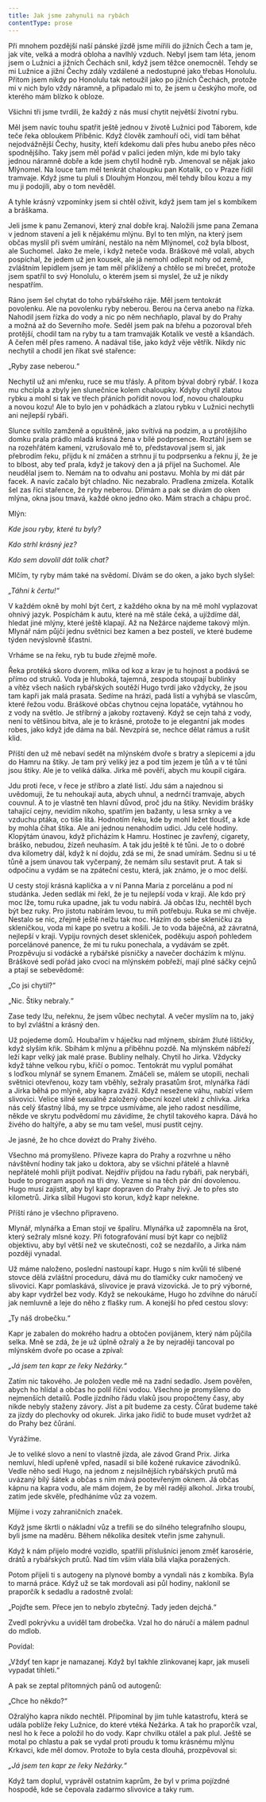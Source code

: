 ```yaml
---
title: Jak jsme zahynuli na rybách
contentType: prose
---
```


Při mnohem pozdější naší pánské jízdě jsme mířili do jižních Čech a tam je, jak víte, velká a modrá obloha a navlhlý vzduch. Nebyl jsem tam léta, jenom jsem o Lužnici a jižních Čechách snil, když jsem těžce onemocněl. Tehdy se mi Lužnice a jižní Čechy zdály vzdálené a nedostupné jako třebas Honolulu. Přitom jsem nikdy po Honolulu tak netoužil jako po jižních Čechách, protože mi v nich bylo vždy náramně, a připadalo mi to, že jsem u českýho moře, od kterého mám blízko k obloze.

Všichni tři jsme tvrdili, že každý z nás musí chytit největší životní rybu.

Měl jsem navíc touhu spatřit ještě jednou v životě Lužnici pod Táborem, kde teče řeka obloukem Příběnic. Když člověk zamhouří oči, vidí tam běhat nejodvážnější Čechy, husity, kteří kdekomu dali přes hubu anebo přes něco spodnějšího. Taky jsem měl pořád v palici jeden mlýn, kde mi bylo taky jednou náramně dobře a kde jsem chytil hodně ryb. Jmenoval se nějak jako Mlýnomel. Na louce tam měl tenkrát chaloupku pan Kotalík, co v Praze řídil tramvaje. Když jsme tu pluli s Dlouhým Honzou, měl tehdy bílou kozu a my mu ji podojili, aby o tom nevěděl.

A tyhle krásný vzpomínky jsem si chtěl oživit, když jsem tam jel s kombíkem a bráškama.

Jeli jsme k panu Zemanovi, který znal dobře kraj. Naložili jsme pana Zemana v jednom stavení a jeli k nějakému mlýnu. Byl to ten mlýn, na který jsem občas myslil při svém umírání, nestálo na něm Mlýnomel, což byla blbost, ale Suchomel. Jako že mele, i když neteče voda. Bráškové mě volali, abych pospíchal, že jedem už jen kousek, ale já nemohl odlepit nohy od země, zvláštním lepidlem jsem je tam měl přiklížený a chtělo se mi brečet, protože jsem spatřil to svý Honolulu, o kterém jsem si myslel, že už je nikdy nespatřím.

Ráno jsem šel chytat do toho rybářského ráje. Měl jsem tentokrát povolenku. Ale na povolenku ryby neberou. Berou na červa anebo na řízka. Nahodil jsem řízka do vody a nic po něm nechňaplo, plaval by do Prahy a možná až do Severního moře. Seděl jsem pak na břehu a pozoroval břeh protější, chodil tam na ryby tu a tam tramvaják Kotalík ve vestě a kšandách. A čeřen měl přes rameno. A nadával tiše, jako když věje větřík. Nikdy nic nechytil a chodil jen říkat své stařence:

„Ryby zase neberou.“

Nechytil už ani mřenku, ruce se mu třásly. A přitom býval dobrý rybář. I koza mu chcípla a zbyly jen slunečnice kolem chaloupky. Kdyby chytil zlatou rybku a mohl si tak ve třech přáních pořídit novou loď, novou chaloupku a novou kozu! Ale to bylo jen v pohádkách a zlatou rybku v Lužnici nechytli ani nejlepší rybáři.

Slunce svítilo zamženě a opuštěně, jako svítívá na podzim, a u protějšího domku prala prádlo mladá krásná žena v bílé podprsence. Roztáhl jsem se na rozehřátém kameni, vzrušovalo mě to, představoval jsem si, jak přebrodím řeku, přijdu k ní zmáčen a strhnu jí tu podprsenku a řeknu jí, že je to blbost, aby teď prala, když je takový den a já přijel na Suchomel. Ale neudělal jsem to. Nemám na to odvahu ani postavu. Mohla by mi dát pár facek. A navíc začalo být chladno. Nic nezabralo. Pradlena zmizela. Kotalík šel zas říci stařence, že ryby neberou. Dřímám a pak se dívám do oken mlýna, okna jsou tmavá, každé okno jedno oko. Mám strach a chápu proč.

Mlýn:

_Kde jsou ryby, které tu byly?_

_Kdo strhl krásný jez?_

_Kdo sem dovolil dát tolik chat?_

Mlčím, ty ryby mám také na svědomí. Dívám se do oken, a jako bych slyšel:

_„Táhni k čertu!“_

V každém okně by mohl být čert, z každého okna by na mě mohl vyplazovat ohnivý jazyk. Pospíchám k autu, které na mě stále čeká, a ujíždíme dál, hledat jiné mlýny, které ještě klapají. Až na Nežárce najdeme takový mlýn. Mlynář nám půjčí jednu světnici bez kamen a bez postelí, ve které budeme týden nevýslovně šťastni.

Vrháme se na řeku, ryb tu bude zřejmě moře.

Řeka protéká skoro dvorem, mlíka od koz a krav je tu hojnost a podává se přímo od struků. Voda je hluboká, tajemná, zespoda stoupají bublinky a vítěz všech našich rybářských soutěží Hugo tvrdí jako vždycky, že jsou tam kapři jak malá prasata. Sedíme na hrázi, padá listí a vyhýbá se vlascům, které řežou vodu. Bráškové občas chytnou cejna lopatáče, vytáhnou ho z vody na světlo. Je stříbrný a jakoby roztavený. Když se cejn tahá z vody, není to většinou bitva, ale je to krásné, protože to je elegantní jak modes robes, jako když jde dáma na bál. Nevzpírá se, nechce dělat rámus a rušit klid.

Příští den už mě nebaví sedět na mlýnském dvoře s bratry a slepicemi a jdu do Hamru na štiky. Je tam prý veliký jez a pod tím jezem je tůň a v té tůni jsou štiky. Ale je to veliká dálka. Jirka mě pověří, abych mu koupil cigára.

Jdu proti řece, v řece je stříbro a zlaté listí. Jdu sám a najednou si uvědomuji, že tu nehoukají auta, abych uhnul, a nedrnčí tramvaje, abych couvnul. A to je vlastně ten hlavní důvod, proč jdu na štiky. Nevidím brášky tahající cejny, nevidím nikoho, spatřím jen bažanty, u lesa srnky a ve vzduchu ptáka, co tiše lítá. Hodnotím řeku, kde by mohl ležet tloušť, a kde by mohla číhat štika. Ale ani jednou nenahodím udici. Jdu celé hodiny. Klopýtám únavou, když přicházím k Hamru. Hostinec je zavřený, cigarety, bráško, nebudou, žízeň neuhasím. A tak jdu ještě k té tůni. Je to o dobré dva kilometry dál, když k ní dojdu, zdá se mi, že snad umírám. Sednu si u té tůně a jsem únavou tak vyčerpaný, že nemám sílu sestavit prut. A tak si odpočinu a vydám se na zpáteční cestu, která, jak známo, je o moc delší.

U cesty stojí krásná kaplička a v ní Panna Maria z porcelánu a pod ní studánka. Jeden sedlák mi řekl, že je tu nejlepší voda v kraji. Ale kdo prý moc lže, tomu ruka upadne, jak tu vodu nabírá. Já občas lžu, nechtěl bych být bez ruky. Pro jistotu nabírám levou, tu míň potřebuju. Ruka se mi chvěje. Nestalo se nic, zřejmě ještě nelžu tak moc. Házím do sebe skleničku za skleničkou, voda mi kape po svetru a košili. Je to voda báječná, až závratná, nejlepší v kraji. Vypiju rovných deset skleniček, poděkuju aspoň pohledem porcelánové panence, že mi tu ruku ponechala, a vydávám se zpět. Prozpěvuju si vodácké a rybářské písničky a navečer docházím k mlýnu. Bráškové sedí pořád jako cvoci na mlýnském pobřeží, mají plné sáčky cejnů a ptají se sebevědomě:

„Co jsi chytil?“

„Nic. Štiky nebraly.“

Zase tedy lžu, neřeknu, že jsem vůbec nechytal. A večer myslím na to, jaký to byl zvláštní a krásný den.

Už pojedeme domů. Houbařím v háječku nad mlýnem, sbírám žluté lištičky, když slyším křik. Sbíhám k mlýnu a přiběhnu pozdě. Na mlýnském nábřeží leží kapr velký jak malé prase. Bubliny nelhaly. Chytil ho Jirka. Vždycky když táhne velkou rybu, křičí o pomoc. Tentokrát mu vyplul pomáhat s loďkou mlynář se synem Emanem. Zmáčeli se, málem se utopili, nechali světnici otevřenou, kozy tam vběhly, sežraly prasatům šrot, mlynářka řádí a Jirka běhá po mlýně, aby kapra zvážil. Když nesežene váhu, nabízí všem slivovici. Velice silně sexuálně založený obecní kozel utekl z chlívka. Jirka nás celý šťastný líbá, my se trpce usmíváme, ale jeho radost nesdílíme, někde ve skrytu podvědomí mu závidíme, že chytil takového kapra. Dává ho živého do haltýře, a aby se mu tam vešel, musí pustit cejny.

Je jasné, že ho chce dovézt do Prahy živého.

Všechno má promyšleno. Přiveze kapra do Prahy a rozvrhne u něho návštěvní hodiny tak jako u doktora, aby se všichni přátelé a hlavně nepřátelé mohli přijít podívat. Nejdřív přijdou na řadu rybáři, pak nerybáři, bude to program aspoň na tři dny. Vezme si na těch pár dní dovolenou. Hugo musí zajistit, aby byl kapr dopraven do Prahy živý. Je to přes sto kilometrů. Jirka slíbil Hugovi sto korun, když kapr nelekne.

Příští ráno je všechno připraveno.

Mlynář, mlynářka a Eman stojí ve špalíru. Mlynářka už zapomněla na šrot, který sežraly mlsné kozy. Při fotografování musí být kapr co nejblíž objektivu, aby byl větší než ve skutečnosti, což se nezdařilo, a Jirka nám později vynadal.

Už máme naloženo, poslední nastoupí kapr. Hugo s ním kvůli té slíbené stovce dělá zvláštní proceduru, dává mu do tlamičky cukr namočený ve slivovici. Kapr pomlaskává, slivovice je pravá vizovická. Je to prý výborné, aby kapr vydržel bez vody. Když se nekoukáme, Hugo ho zdvihne do náručí jak nemluvně a leje do něho z flašky rum. A konejší ho před cestou slovy:

„Ty náš drobečku.“

Kapr je zabalen do mokrého hadru a obtočen povijánem, který nám půjčila selka. Mně se zdá, že je už úplně ožralý a že by nejraději tancoval po mlýnském dvoře po ocase a zpíval:

_„Já jsem ten kapr ze řeky Nežárky.“_

Zatím nic takového. Je položen vedle mě na zadní sedadlo. Jsem pověřen, abych ho hlídal a občas ho polil říční vodou. Všechno je promyšleno do nejmenších detailů. Podle jízdního řádu vlaků jsou propočteny časy, aby nikde nebyly staženy závory. Jíst a pít budeme za cesty. Čůrat budeme také za jízdy do plechovky od okurek. Jirka jako řidič to bude muset vydržet až do Prahy bez čůrání.

Vyrážíme.

Je to veliké slovo a není to vlastně jízda, ale závod Grand Prix. Jirka nemluví, hledí upřeně vpřed, nasadil si bílé kožené rukavice závodníků. Vedle něho sedí Hugo, na jednom z nejsilnějších rybářských prutů má uvázaný bílý šátek a občas s ním mává pootevřeným oknem. Já občas kápnu na kapra vodu, ale mám dojem, že by měl raději alkohol. Jirka troubí, zatím jede skvěle, předháníme vůz za vozem.

Míjíme i vozy zahraničních značek.

Když jsme škrtli o nákladní vůz a trefili se do silného telegrafního sloupu, byli jsme na maděru. Během několika desítek vteřin jsme zahynuli.

Když k nám přijelo modré vozidlo, spatřili příslušníci jenom změť karosérie, drátů a rybářských prutů. Nad tím vším vlála bílá vlajka poražených.

Potom přijeli ti s autogeny na plynové bomby a vyndali nás z kombíka. Byla to marná práce. Když už se tak mordovali asi půl hodiny, naklonil se praporčík k sedadlu a radostně zvolal:

„Pojďte sem. Přece jen to nebylo zbytečný. Tady jeden dejchá.“

Zvedl pokrývku a uviděl tam drobečka. Vzal ho do náručí a málem padnul do mdlob.

Povídal:

„Vždyť ten kapr je namazanej. Když byl takhle zlinkovanej kapr, jak museli vypadat tihleti.“

A pak se zeptal přítomných pánů od autogenů:

„Chce ho někdo?“

Ožralýho kapra nikdo nechtěl. Připomínal by jim tuhle katastrofu, která se udála poblíže řeky Lužnice, do které vtéká Nežárka. A tak ho praporčík vzal, nesl ho k řece a položil ho do vody. Kapr chvilku otálel a pak plul. Ještě se motal po chlastu a pak se vydal proti proudu k tomu krásnému mlýnu Krkavci, kde měl domov. Protože to byla cesta dlouhá, prozpěvoval si:

_„Já jsem ten kapr ze řeky Nežárky.“_

Když tam doplul, vyprávěl ostatním kaprům, že byl v prima pojízdné hospodě, kde se čepovala zadarmo slivovice a taky rum.
